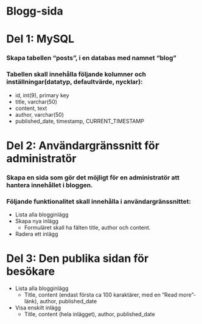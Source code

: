 # Blogg-sida

# Del 1: MySQL
### Skapa tabellen “posts”, i en databas med namnet “blog”

### Tabellen skall innehålla följande kolumner och inställningar(datatyp, defaultvärde, nycklar):

  - id, int(9), primary key
  - title, varchar(50)
  - content, text
  - author, varchar(50)
  - published_date, timestamp, CURRENT_TIMESTAMP
  
# Del 2: Användargränssnitt för administratör
### Skapa en sida som gör det möjligt för en administratör att hantera innehållet i bloggen. 

### Följande funktionalitet skall innehålla i användargränssnittet:

  - Lista alla blogginlägg
  - Skapa nya inlägg  
    - Formuläret skall ha fälten title, author och content.
  - Radera ett inlägg
  
# Del 3: Den publika sidan för besökare

- Lista alla blogginlägg
    - Title, content (endast första ca 100 karaktärer, med en “Read more”-länk), author, published_date
- Visa enskilt inlägg
    - Title, content (hela inlägget), author, published_date

